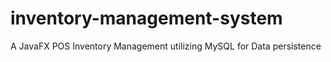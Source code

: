 # inventory-management-system
A JavaFX POS Inventory Management utilizing MySQL for Data persistence
